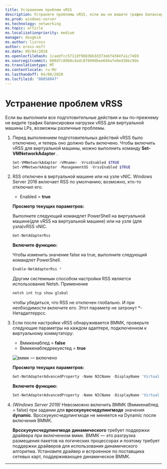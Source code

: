 ```yaml
---
title: Устранение проблем vRSS
description: Устраните проблемы vRSS, если вы не видите трафик балансировки нагрузки vRSS для виртуальной машины LPs.
ms.prod: windows-server
ms.technology: networking
ms.topic: article
ms.localizationpriority: medium
manager: dougkim
ms.author: lizross
author: eross-msft
ms.date: 09/04/2018
ms.openlocfilehash: 1caedfcc5711df98836b3d373ebf4384fa1c7469
ms.sourcegitcommit: b00d7c8968c4adc8f699dbee694afe6ed36bc9de
ms.translationtype: MT
ms.contentlocale: ru-RU
ms.lasthandoff: 04/08/2020
ms.locfileid: "80858047"
---
```

# <a name="resolve-vrss-issues"></a>Устранение проблем vRSS

Если вы выполнили все подготовительные действия и вы по-прежнему не видите трафик балансировки нагрузки vRSS для виртуальной машины LPs, возможны различные проблемы.

1. Перед выполнением подготовительных действий vRSS было отключено, и теперь оно должно быть включено. Чтобы включить vRSS для виртуальной машины, можно выполнить команду **Set-VMNetworkAdapter** .

   ```PowerShell
   Set-VMNetworkAdapter <VMname> -VrssEnabled $TRUE
   Set-VMNetworkAdapter -ManagementOS -VrssEnabled $TRUE
   ```

2. RSS отключен в виртуальной машине или на узле vNIC. Windows Server 2016 включает RSS по умолчанию; возможно, кто-то отключил его. 

   - Enabled = **true**

   **Просмотр текущих параметров:** 

   Выполните следующий командлет PowerShell на виртуальной машине\(для vRSS на виртуальной машине\) или на узле \(для узла\)vRSS vNIC.

   ```PowerShell
   Get-NetAdapterRss
   ```

   **Включите функцию:** 

   Чтобы изменить значение false на true, выполните следующий командлет PowerShell.

   ```PowerShell
   Enable-NetAdapterRss *
   ```
   
   Другим системным способом настройки RSS является использование Netsh. Применение 
   
    ```cmd
   netsh int tcp show global
   ```
   
   чтобы убедиться, что RSS не отключен глобально. И при необходимости включите его. Этот параметр не затронут *-Нетадаптеррсс.

3. Если после настройки vRSS обнаруживается ВММК, проверьте следующие параметры на каждом адаптере, подключенном к виртуальному коммутатору:

   - Вммкенаблед = **false**
   - Вммкенабледрекуестед = **true**

   ![вммк — включено](../../media/vmmq-enabled.png)

   **Просмотр текущих параметров:** 

   ```PowerShell
   Get-NetAdapterAdvancedProperty -Name NICName -DisplayName 'Virtual Switch RSS'
   ```

   **Включите функцию:** 

   ```PowerShell
   Set-NetAdapterAdvancedProperty -Name NICName -DisplayName 'Virtual Switch RSS' -DisplayValue Enabled”
   ```
 
4. _(Windows Server 2019)_ Невозможно включить ВММК (Вммкенаблед = false) при задании для **врсскуеуесчедулингмоде** значения **dynamic**. Врсскуеуесчедулингмоде не меняется на Dynamic после включения ВММК.<p>**Врсскуеуесчедулингмоде** **динамического** требует поддержки драйвера при включенном вммк.  ВММК — это разгрузка размещения пакетов на логических процессорах и поэтому требует поддержки драйверов для использования динамического алгоритма.  Установите драйвер и встроенное по поставщика сетевых карт, поддерживающее динамическое ВММК.



---
